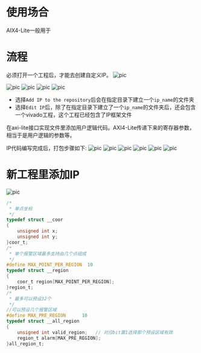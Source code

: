 # 使用场合
AIX4-Lite一般用于

# 流程
必须打开一个工程后，才能去创建自定义IP。
![pic](https://gitee.com/kduant/zynq_study/raw/master/user_define_ip/image/step1.png)

![pic](https://gitee.com/kduant/zynq_study/raw/master/user_define_ip/image/step2.png)
![pic](https://gitee.com/kduant/zynq_study/raw/master/user_define_ip/image/step3.png)
![pic](https://gitee.com/kduant/zynq_study/raw/master/user_define_ip/image/step4.png)
![pic](https://gitee.com/kduant/zynq_study/raw/master/user_define_ip/image/step5.png)

* 选择`Add IP to the repository`后会在指定目录下建立一个`ip_name`的文件夹
* 选择`Edit IP`后，除了在指定目录下建立了一个`ip_name`的文件夹后，还会包含一个vivado工程，这个工程已经包含了IP框架文件

在axi-lite接口实现文件里添加用户逻辑代码。AXI4-Lite传递下来的寄存器参数，相当于是用户逻辑的参数等。


IP代码编写完成后，打包步骤如下:
![pic](https://gitee.com/kduant/zynq_study/raw/master/user_define_ip/image/step1.png)
![pic](https://gitee.com/kduant/zynq_study/raw/master/user_define_ip/image/step6.png)
![pic](https://gitee.com/kduant/zynq_study/raw/master/user_define_ip/image/step7.png)
![pic](https://gitee.com/kduant/zynq_study/raw/master/user_define_ip/image/step8.png)
![pic](https://gitee.com/kduant/zynq_study/raw/master/user_define_ip/image/step9.png)
![pic](https://gitee.com/kduant/zynq_study/raw/master/user_define_ip/image/step10.png)

# 新工程里添加IP
![pic](https://gitee.com/kduant/zynq_study/raw/master/user_define_ip/image/step20.png)



```c
/*
 * 单点坐标
 */
typedef struct __coor
{
    unsigned int x;
    unsigned int y;
}coor_t;
/*
 * 单个报警区域最多支持由几个点组成
 */
#define MAX_POINT_PER_REGION  10
typedef struct __region
{
    coor_t region[MAX_POINT_PER_REGION];
}region_t;
/*
 * 最多可以预设32个
 */
//可以预设几个报警区域
#define MAX_PRE_REGION      10
typedef struct __all_region
{
    unsigned int valid_region;   // 对应bit置1选择那个预设区域有效
    region_t alarm[MAX_PRE_REGION];
}all_region_t;
```